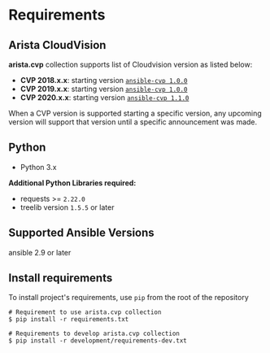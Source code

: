 # Requirements

## Arista CloudVision

__arista.cvp__ collection supports list of Cloudvision version as listed below:

- __CVP 2018.x.x__: starting version [`ansible-cvp 1.0.0`](https://github.com/aristanetworks/ansible-cvp/releases/tag/v1.0.0)
- __CVP 2019.x.x__: starting version [`ansible-cvp 1.0.0`](https://github.com/aristanetworks/ansible-cvp/releases/tag/v1.0.0)
- __CVP 2020.x.x__: starting version [`ansible-cvp 1.1.0`](https://github.com/aristanetworks/ansible-cvp/releases/tag/v1.1.0)

When a CVP version is supported starting a specific version, any upcoming version will support that version until a specific announcement was made.

## Python

- Python 3.x

__Additional Python Libraries required:__

- requests >= `2.22.0`
- treelib version `1.5.5` or later

## Supported Ansible Versions

ansible 2.9 or later


## Install requirements

To install project's requirements, use `pip` from the root of the repository

```shell
# Requirement to use arista.cvp collection
$ pip install -r requirements.txt

# Requirements to develop arista.cvp collection
$ pip install -r development/requirements-dev.txt
```
